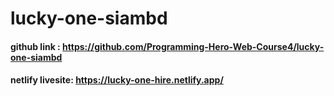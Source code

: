 # lucky-one-siambd

 #### github link : https://github.com/Programming-Hero-Web-Course4/lucky-one-siambd
#### netlify livesite: https://lucky-one-hire.netlify.app/
